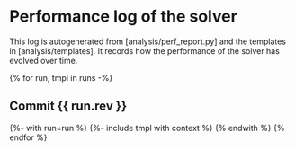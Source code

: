 # Performance log of the solver

This log is autogenerated from [analysis/perf_report.py] and the templates in [analysis/templates]. It records how the performance of the solver has evolved over time.

{% for run, tmpl in runs -%}
## Commit {{ run.rev }}

{%- with run=run %}
{%- include tmpl with context %}
{% endwith %}
{% endfor %}
